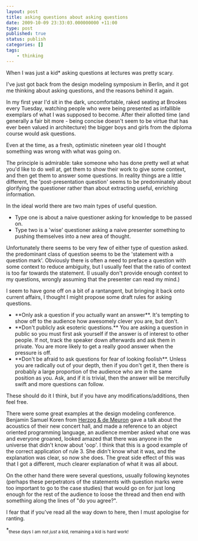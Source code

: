 ```yaml
---
layout: post
title: asking questions about asking questions
date: 2009-10-09 23:33:03.000000000 +11:00
type: post
published: true
status: publish
categories: []
tags:
    - thinking
---
```


<p>When I was just a kid* asking questions at lectures was pretty scary.</p>
<p>I've just got back from the design modeling symposium in Berlin, and it got me thinking about asking questions, and the reasons behind it again.</p>
<p>In my first year I'd sit in the dark, uncomfortable, raked seating at Brookes every Tuesday, watching people who were being presented as infallible exemplars of what I was supposed to become. After their allotted time (and generally a fair bit more - being concise doesn't seem to be virtue that has ever been valued in architecture) the bigger boys and girls from the diploma course would ask questions.</p>
<p>Even at the time, as a fresh, optimistic nineteen year old I thought something was wrong with what was going on.</p>
<p>The principle is admirable: take someone who has done pretty well at what you'd like to do well at, get them to show their work to give some context, and then get them to answer some questions. In reality things are a little different, the 'post-presentation question' seems to be predominately about glorifying the questioner rather than about extracting useful, enriching information.</p>
<p>In the ideal world there are two main types of useful question.</p>
<ul>
<li>Type one is about a naive questioner asking for knowledge to be passed on.</li>
<li>Type two is a 'wise' questioner asking a naive presenter something to pushing themselves into a new area of thought.</li>
</ul>
<p>Unfortunately there seems to be very few of either type of question asked. the predominant class of question seems to be the 'statement with a question mark'. Obviously there is often a need to preface a question with some context to reduce ambiguity, but I usually feel that the ratio of context is  too far towards the statement. (I usually don't provide enough context to my questions, wrongly assuming that the presenter can read my mind.)</p>
<p>I seem to have gone off on a bit of a rantangent, but bringing it back onto current affairs, I thought I might propose some draft rules for asking questions.</p>
<ul>
<li>**Only ask a question if you actually want an answer**. It's tempting to show off to the audience how awesomely clever you are, but don't.</li>
<li>**Don't publicly ask  esoteric questions.** You are asking a question in public so you must first ask yourself if the answer is of interest to other people. If not, track the speaker down afterwards and ask them in private. You are more likely to get a really good answer when the pressure is off.</li>
<li>**Don't be afraid to ask questions for fear of looking foolish**. Unless you are radically out of your depth, then if you don't get it, then there is probably a large proportion of the audience who are in the same position as you. Ask, and if it is trivial, then the answer will be mercifully swift and more questions can follow.</li>
</ul>
<p>These should do it I think, but if you have any modifications/additions, then feel free.</p>
<p>There were some great examples at the design modeling conference. Benjamin Samuel Koren from <a href="http://en.wikipedia.org/wiki/Herzog_&amp;_de_Meuron">Herzog &amp; de Meuron</a> gave a talk about the acoustics of their new concert hall, and made a reference to an object oriented programming language, an audience member asked what one was and everyone groaned, looked amazed that there was anyone in the universe that didn't know about 'oop'. I think that this is a good example of the correct application of rule 3. She didn't know what it was, and the explanation was clear, so now she does. The great side effect of this was that I got a different, much clearer explanation of what it was all about.</p>
<p>On the other hand there were several questions, usually following keynotes (perhaps these perpetrators of the statements with question marks were too important to go to the case studies) that would go on for just long enough for the rest of the audience to loose the thread and then end with something along the lines of &quot;do you agree?&quot;.</p>
<p>I fear that if you've read all the way down to here, then I must apologise for ranting.</p>
<p>*<sub>these days I am not <i>just</i> a kid, remaining a kid is hard work!</sub></p>

